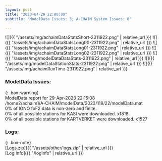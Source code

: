 ```yaml
---
layout: post
title: "2023-04-29 22:00:00"
subtitle: "ModelData Issues: 3; A-CHAIM System Issues: 0"

---
```


![]({{ "/assets/img/achaimDataStatsShort-2311922.png" | relative_url }})
![]({{ "/assets/img/achaimDataStatsLong00-2311922.png" | relative_url }})
![]({{ "/assets/img/achaimDataStatsLong01-2311922.png" | relative_url }})
![]({{ "/assets/img/achaimDataStatsLong02-2311922.png" | relative_url }})
![]({{ "/assets/img/modelDataDataStats-2311922.png" | relative_url }})
![]({{ "/assets/img/modelDataStationStats-2311922.png" | relative_url }})
![]({{ "/assets/img/achaimRunTime-2311922.png" | relative_url }})


### ModelData Issues:  
  
{: .box-warning}  
 ModelData report for 29-Apr-2023 22:15:08   
 /home2/achaim1/A-CHAIM/modelData/2023/119/22/modelData.mat   
 0% of IONO foF2 data is non-zero and finite.   
 0% of all possible stations for KASI were downloaded. x1818   
 0% of all possible stations for KARTVERKET were downloaded. x1527   
  


### Logs:  
  
{: .box-note}  
[Logs.zip]({{ "/assets/other/logs.zip" | relative_url }})  
[Log Info]({{ "/logInfo" | relative_url }})  

